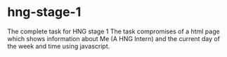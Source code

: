 # hng-stage-1
The complete task for HNG stage 1
The task compromises of a html page which shows information about Me (A HNG Intern) and the current day of the week and time using javascript.